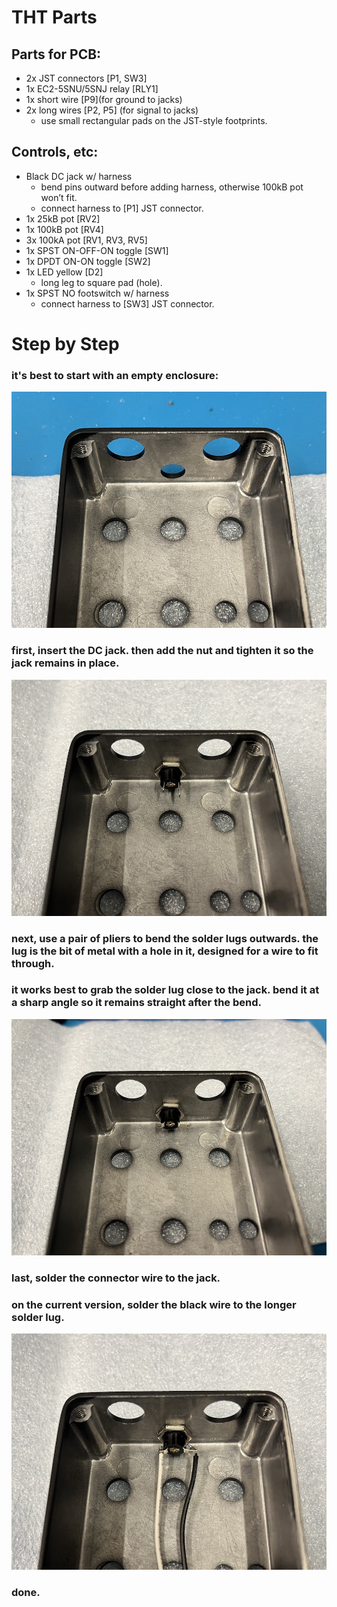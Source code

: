 # THT Parts
## Parts for PCB:
- 2x JST connectors [P1, SW3]
- 1x EC2-5SNU/5SNJ relay [RLY1]
- 1x short wire [P9](for ground to jacks) 
- 2x long wires [P2, P5] (for signal to jacks)
  - use small rectangular pads on the JST-style footprints.

## Controls, etc:
- Black DC jack w/ harness
  - bend pins outward before adding harness, otherwise 100kB pot won’t fit.
  - connect harness to [P1] JST connector.
- 1x 25kB pot [RV2]
- 1x 100kB pot [RV4]
- 3x 100kA pot [RV1, RV3, RV5]
- 1x SPST ON-OFF-ON toggle [SW1]
- 1x DPDT ON-ON toggle [SW2]
- 1x LED yellow [D2]
  - long leg to square pad (hole).
- 1x SPST NO footswitch w/ harness
  - connect harness to [SW3] JST connector.

# Step by Step
### it's best to start with an empty enclosure:
![](img/ox-dc-1.jpg)
### first, insert the DC jack. then add the nut and tighten it so the jack remains in place.
![](img/ox-dc-2.jpg)
### next, use a pair of pliers to bend the solder lugs outwards. the lug is the bit of metal with a hole in it, designed for a wire to fit through.
### it works best to grab the solder lug close to the jack. bend it at a sharp angle so it remains straight after the bend.
![](img/ox-dc-3.jpg)
### last, solder the connector wire to the jack.
### on the current version, solder the black wire to the longer solder lug.
![](img/ox-dc-4.jpg)
### done.

